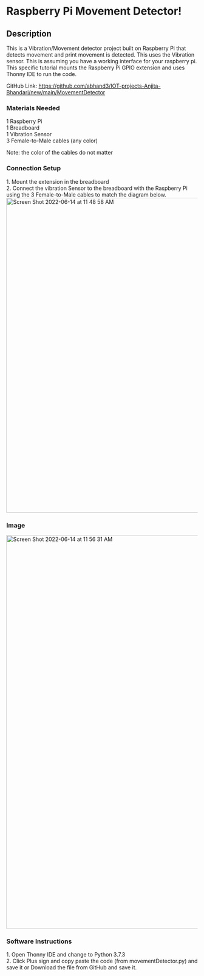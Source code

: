 <h1>Raspberry Pi Movement Detector!</h1>

<h2>Description</h2>
<p>This is a Vibration/Movement detector project built on Raspberry Pi that detects movement and print movement is detected.
This uses the Vibration sensor. This is assuming you have a working interface for your raspberry pi. This specific tutorial mounts the Raspberry Pi GPIO extension and uses Thonny IDE to run the code.</p>

GitHub Link: https://github.com/abhand3/IOT-projects-Anjita-Bhandari/new/main/MovementDetector

<h3>Materials Needed</h3>
1 Raspberry Pi </br>
1 Breadboard </br>
1 Vibration Sensor </br>
3 Female-to-Male cables (any color)</br>
<p>Note: the color of the cables do not matter</p>

<h3>Connection Setup</h3>
1.	Mount the extension in the breadboard</br>
2.	Connect the vibration Sensor to the breadboard with the Raspberry Pi using the 3 Female-to-Male cables to match the diagram below.</br>
<img width="828" alt="Screen Shot 2022-06-14 at 11 48 58 AM" src="https://user-images.githubusercontent.com/88409698/173620977-468b6895-1fb5-4b5c-b838-bfe14d4b438c.png">

<h3>Image</h3>
<img width="1035" alt="Screen Shot 2022-06-14 at 11 56 31 AM" src="https://user-images.githubusercontent.com/88409698/173622392-2e09865f-949b-40a6-882c-7c27978f44e9.png">


<h3>Software Instructions</h3>
1.	Open Thonny IDE and change to Python 3.7.3</br>
2.	Click Plus sign and copy paste the code (from movementDetector.py) and save it or 
Download the file from GitHub and save it.</br>




